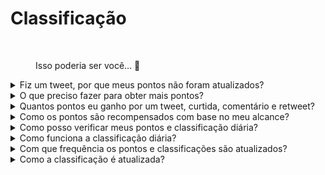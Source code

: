 # Classificação

<figure><img src="../../../.gitbook/assets/Prometheus_Throne.png" alt="" width="375"><figcaption><p>Isso poderia ser você... 👀</p></figcaption></figure>

<details>

<summary>Fiz um tweet, por que meus pontos não foram atualizados?</summary>

Atualizamos os dados a cada 24 horas, então sua pontuação será atualizada de acordo. Tenha em mente que um tweet precisa ter uma certa quantidade de engajamento (visualizações, curtidas, comentários, retweets) para ser contado pelo [LunarCrush](lunarcrush-test.md). Isso pode resultar em um atraso de até 48 horas. Vale ressaltar que não há limite para o número de tweets que você pode postar em um dia. Ao tweetar com frequência e consistência, os atrasos de processamento do LunarCrush têm um impacto menor.

</details>

<details>

<summary>O que preciso fazer para obter mais pontos?</summary>

Para garantir a maior pontuação da temporada, o objetivo é buscar a posição mais alta no ranking a cada dia. Estar consistentemente entre os 300 primeiros participantes forma uma base sólida, mas alcançar uma posição proeminente é uma conquista que garante o máximo de pontos.

Manter uma presença regular é crucial para não perder pontos diários. Para otimizar ainda mais seus pontos diários, considere as melhores práticas a seguir:

Utilize a pontuação de influência do [LunarCrush](lunarcrush-test.md). Mantenha uma programação consistente de postagens (10-40 vezes por dia para os principais influenciadores). Use $tickers e #hashtags precisos (#XBorg, $XBG e #XBG). Ofereça conteúdo valioso para engajar seus seguidores. Interaja com postagens relevantes, especialmente aquelas relacionadas a tokens, exchanges ou NFTs com os quais você se preocupa. Priorize o apelo visual usando imagens de alta qualidade. Marque outras pessoas influentes e figuras notáveis associadas aos tokens em que você se concentra. Evite o uso excessivo de hashtags irrelevantes para evitar spam.

</details>

<details>

<summary>Quantos pontos eu ganho por um tweet, curtida, comentário e retweet?</summary>

Como dependemos do [LunarCrush](lunarcrush-test.md), não atribuímos pontos para ações isoladas. O LunarCrush mede seu engajamento geral com o projeto XBorg ao longo do dia e gera um ranking. Com base nesse ranking diário, o jogador acumula pontos. Para mais detalhes sobre como o ranking de influência é gerado, consulte [FAQ do LunarCrush](https://lunarcrush.com/faq/how-does-lunarcrush-calculate-social-influence).

</details>

<details>

<summary>Como os pontos são recompensados com base no meu alcance?</summary>

As atividades de engajamento acumulativo, incluindo ações como tweets, curtidas, retweets, comentários e seguidores, desempenham um papel na determinação do seu ranking diário de influenciador, conforme medido pelo LunarCrush. O XBorg atribui pontos diariamente ao longo da fase com base nesse ranking. Alcançar uma posição mais alta no final da fase resulta em uma recompensa mais substancial.

</details>

<details>

<summary>Como posso verificar meus pontos e classificação diária?</summary>

Visite <mark style="color:red;">**{LINK PARA A CLASSIFICAÇÃO}**</mark>. A classificação é atualizada a cada 24 horas.

</details>

<details>

<summary>Como funciona a classificação diária?</summary>

Com base na sua classificação, calculada e medida nas últimas 24 horas pelo LunarCrush, você recebe pontos diariamente.

Os pontos são atribuídos da seguinte forma:

<img src="../../../.gitbook/assets/points_distribution.png" alt="" data-size="original">

Se sua classificação ficar abaixo do 300º lugar, você não receberá pontos naquele dia. Mas essa é a vantagem dessa classificação: todos os dias você tem uma nova chance de se destacar.

Esperamos que essa explicação esclareça como os pontos são acumulados.

</details>

<details>

<summary>Com que frequência os pontos e classificações são atualizados?</summary>

Realizamos a extração de dados diariamente e atribuímos pontos aos 300 principais influenciadores do dia. Como resultado, a classificação muda a cada 24 horas.

</details>

<details>

<summary>Como a classificação é atualizada?</summary>

A cada dia, você ganha pontos de acordo com sua classificação diária. Esses pontos são acumulados diariamente para compilar a classificação. Essa classificação desempenha um papel crucial na determinação de suas recompensas no final da fase classificatória ou temporada.

</details>